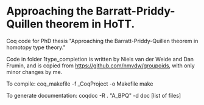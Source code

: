 # Approaching the Barratt-Priddy-Quillen theorem in HoTT.
Coq code for PhD thesis "Approaching the Barratt-Priddy-Quillen theorem in homotopy type theory."

Code in folder 1type_completion is written by Niels van der Weide and Dan Frumin, and is copied from https://github.com/nmvdw/groupoids, with only minor changes by me.


To compile:
coq_makefile -f _CoqProject -o Makefile
make

To generate documentation:
coqdoc -R . "A_BPQ" -d doc [list of files]
